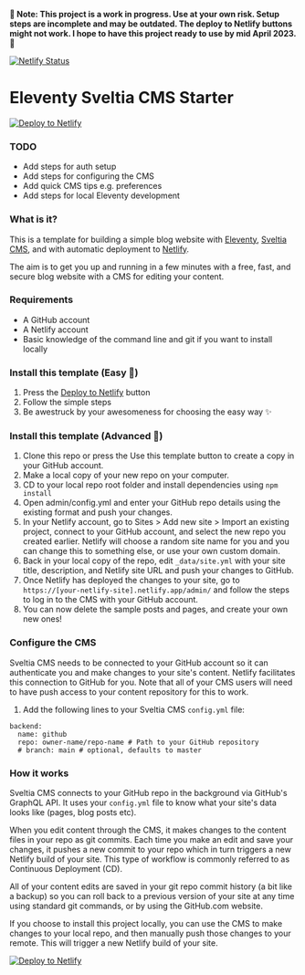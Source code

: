 **🚨 Note: This project is a work in progress. Use at your own risk. Setup steps are incomplete and may be outdated. The deploy to Netlify buttons might not work. I hope to have this project ready to use by mid April 2023. 🚨**

[![Netlify Status](https://api.netlify.com/api/v1/badges/5ebf7378-bb17-482f-8e28-8dfbe0cd8a6a/deploy-status)](https://app.netlify.com/sites/eleventy-sveltia-cms-starter/deploys)

# Eleventy Sveltia CMS Starter

[![Deploy to Netlify](https://www.netlify.com/img/deploy/button.svg)](https://app.netlify.com/start/deploy?repository=https://github.com/danurbanowicz/eleventy-sveltia-cms-starter&stack=cms)

### TODO
- Add steps for auth setup
- Add steps for configuring the CMS
- Add quick CMS tips e.g. preferences
- Add steps for local Eleventy development

### What is it?

This is a template for building a simple blog website with [Eleventy](https://www.11ty.dev), [Sveltia CMS](https://github.com/sveltia/sveltia-cms), and with automatic deployment to [Netlify](https://www.netlify.com).

The aim is to get you up and running in a few minutes with a free, fast, and secure blog website with a CMS for editing your content.

### Requirements

- A GitHub account
- A Netlify account
- Basic knowledge of the command line and git if you want to install locally

### Install this template (Easy 🦥)

1. Press the [Deploy to Netlify](https://app.netlify.com/start/deploy?repository=https://github.com/danurbanowicz/eleventy-sveltia-cms-starter&stack=cms) button
2. Follow the simple steps
3. Be awestruck by your awesomeness for choosing the easy way ✨

### Install this template (Advanced 🧪)

1. Clone this repo or press the Use this template button to create a copy in your GitHub account.
2. Make a local copy of your new repo on your computer.
3. CD to your local repo root folder and install dependencies using `npm install`
4. Open admin/config.yml and enter your GitHub repo details using the existing format and push your changes.
5. In your Netlify account, go to Sites > Add new site > Import an existing project, connect to your GitHub account, and select the new repo you created earlier. Netlify will choose a random site name for you and you can change this to something else, or use your own custom domain.
6. Back in your local copy of the repo, edit `_data/site.yml` with your site title, description, and Netlify site URL and push your changes to GitHub.
7. Once Netlify has deployed the changes to your site, go to `https://[your-netlify-site].netlify.app/admin/` and follow the steps to log in to the CMS with your GitHub account.
8. You can now delete the sample posts and pages, and create your own new ones!

### Configure the CMS

Sveltia CMS needs to be connected to your GitHub account so it can authenticate you and make changes to your site's content. Netlify facilitates this connection to GitHub for you. Note that all of your CMS users will need to have push access to your content repository for this to work.



1. Add the following lines to your Sveltia CMS `config.yml` file:

```
backend:
  name: github
  repo: owner-name/repo-name # Path to your GitHub repository
  # branch: main # optional, defaults to master
```

### How it works

Sveltia CMS connects to your GitHub repo in the background via GitHub's GraphQL API. It uses your `config.yml` file to know what your site's data looks like (pages, blog posts etc).

When you edit content through the CMS, it makes changes to the content files in your repo as git commits. Each time you make an edit and save your changes, it pushes a new commit to your repo which in turn triggers a new Netlify build of your site. This type of workflow is commonly referred to as Continuous Deployment (CD).

All of your content edits are saved in your git repo commit history (a bit like a backup) so you can roll back to a previous version of your site at any time using standard git commands, or by using the GitHub.com website.

If you choose to install this project locally, you can use the CMS to make changes to your local repo, and then manually push those changes to your remote. This will trigger a new Netlify build of your site.


[![Deploy to Netlify](https://www.netlify.com/img/deploy/button.svg)](https://app.netlify.com/start/deploy?repository=https://github.com/danurbanowicz/eleventy-sveltia-cms-starter&stack=cms)
